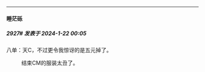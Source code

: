 
*****

####  睡茫砾  
##### 2927#       发表于 2024-1-22 00:05

八单：天C，不过更令我惊讶的是五元掉了。

          结束CM的服装太丑了。

